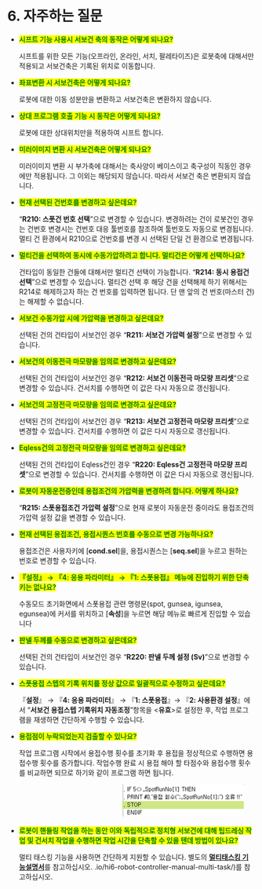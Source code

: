 # 6. 자주하는 질문

*   <mark style="color:green;">**시프트 기능 사용시 서보건 축의 동작은 어떻게 되나요?**</mark>

    시프트를 위한 모든 기능(오프라인, 온라인, 서치, 팔레타이즈)은 로봇축에 대해서만 적용되고 서보건축은 기록된 위치로 이동합니다.
*   <mark style="color:green;">**좌표변환 시 서보건축은 어떻게 되나요?**</mark>

    로봇에 대한 이동 성분만을 변환하고 서보건축은 변환하지 않습니다.
*   <mark style="color:green;">**상대 프로그램 호출 기능 시 동작은 어떻게 되나요?**</mark>

    로봇에 대한 상대위치만을 적용하여 시프트 합니다.
*   <mark style="color:green;">**미러이미지 변환 시 서보건축은 어떻게 되나요?**</mark>

    미러이미지 변환 시 부가축에 대해서는 축사양이 베이스이고 축구성이 직동인 경우에만 적용됩니다. 그 이외는 해당되지 않습니다. 따라서 서보건 축은 변환되지 않습니다.
*   <mark style="color:green;">**현재 선택된 건번호를 변경하고 싶은데요?**</mark>

    “**R210: 스폿건 번호 선택**”으로 변경할 수 있습니다. 변경하려는 건이 로봇건인 경우는 건번호 변경시는 건번호 대응 툴번호를 참조하여 툴번호도 자동으로 변경됩니다. 멀티 건 환경에서 R210으로 건번호를 변경 시 선택된 단일 건 환경으로 변경됩니다.
*   <mark style="color:green;">**멀티건을 선택하여 동시에 수동가압하려고 합니다. 멀티건은 어떻게 선택하나요?**</mark>

    건타입이 동일한 건들에 대해서만 멀티건 선택이 가능합니다. “**R214: 동시 용접건 선택**”으로 변경할 수 있습니다. 멀티건 선택 후 해당 건을 선택해제 하기 위해서는 R214로 해제하고자 하는 건 번호를 입력하면 됩니다. 단 맨 앞의 건 번호(마스터 건)는 해제할 수 없습니다.
*   <mark style="color:green;">**서보건 수동가압 시에 가압력을 변경하고 싶은데요?**</mark>

    선택된 건의 건타입이 서보건인 경우 “**R211: 서보건 가압력 설정**”으로 변경할 수 있습니다.
*   <mark style="color:green;">**서보건의 이동전극 마모량을 임의로 변경하고 싶은데요?**</mark>

    선택된 건의 건타입이 서보건인 경우 “**R212: 서보건 이동전극 마모량 프리셋**”으로 변경할 수 있습니다. 건서치를 수행하면 이 값은 다시 자동으로 갱신됩니다.
*   <mark style="color:green;">**서보건의 고정전극 마모량을 임의로 변경하고 싶은데요?**</mark>

    선택된 건의 건타입이 서보건인 경우 “**R213: 서보건 고정전극 마모량 프리셋**”으로 변경할 수 있습니다. 건서치를 수행하면 이 값은 다시 자동으로 갱신됩니다.
*   <mark style="color:green;">**Eqless건의 고정전극 마모량을 임의로 변경하고 싶은데요?**</mark>

    선택된 건의 건타입이 Eqless건인 경우 “**R220: Eqless건 고정전극 마모량 프리셋**”으로 변경할 수 있습니다. 건서치를 수행하면 이 값은 다시 자동으로 갱신됩니다.
*   <mark style="color:green;">**로봇이 자동운전중인데 용접조건의 가압력을 변경하려 합니다. 어떻게 하나요?**</mark>

    “**R215: 스폿용접조건 가압력 설정**”으로 현재 로봇이 자동운전 중이라도 용접조건의 가압력 설정 값을 변경할 수 있습니다.
*   <mark style="color:green;">**현재 선택된 용접조건, 용접시퀀스 번호를 수동으로 변경 가능하나요?**</mark>

    용접조건은 사용자키에 \[**cond.sel**]을, 용접시퀀스는 \[**seq.sel**]을 누르고 원하는 번호로 변경할 수 있습니다.
*   <mark style="color:green;">**『설정』 → 『4: 응용 파라미터』 → 『1: 스폿용접』 메뉴에 진입하기 위한 단축키는 없나요?**</mark>

    수동모드 초기화면에서 스폿용접 관련 명령문(spot, gunsea, igunsea, egunsea)에 커서를 위치하고 \[**속성**]을 누르면 해당 메뉴로 빠르게 진입할 수 있습니다
*   <mark style="color:green;">**판넬 두께를 수동으로 변경하고 싶은데요?**</mark>

    선택된 건의 건타입이 서보건인 경우 “**R220: 판넬 두께 설정 (Sv)**”으로 변경할 수 있습니다.
*   <mark style="color:green;">**스폿용접 스텝의 기록 위치를 정상 값으로 일괄적으로 수정하고 싶은데요?**</mark>

    『**설정**』 → 『**4: 응용 파라미터**』 → 『**1: 스폿용접**』→ 『**2: 사용환경 설정**』에서 “**서보건 용접스텝 기록위치 자동조정**”항목을 <**유효**>로 설정한 후, 작업 프로그램을 재생하면 간단하게 수행할 수 있습니다.
*   <mark style="color:green;">**용접점이 누락되었는지 검출할 수 있나요?**</mark>

    작업 프로그램 시작에서 용접수행 횟수를 초기화 후 용접을 정상적으로 수행하면 용접수행 횟수를 증가합니다. 작업수행 완료 시 용접 해야 할 타점수와 용접수행 횟수를 비교하면 되므로 하기와 같이 프로그램 하면 됩니다.

    　　　　　　　　　　　　　　　![](<_assets/image (68).png>)
*   <mark style="color:green;">**로봇이 핸들링 작업을 하는 동안 이와 독립적으로 정치형 서보건에 대해 팁드레싱 작업 및 건서치 작업을 수행하면 작업 시간을 단축할 수 있을 텐데 방법이 있나요?**</mark>

    멀티 태스킹 기능을 사용하면 간단하게 지원할 수 있습니다. 별도의 [**멀티태스킹 기능설명서**](https://hyundai-robotics.gitbook.io/hi6-robot-controller-manual-multi-task/)를 참고하십시오.
.io/hi6-robot-controller-manual-multi-task/)를 참고하십시오.
